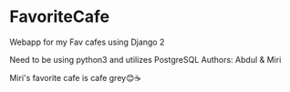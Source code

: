 # FavoriteCafe

Webapp for my Fav cafes using Django 2

Need to be using python3 and utilizes PostgreSQL
Authors: Abdul & Miri

Miri's favorite cafe is cafe grey😊☕️
